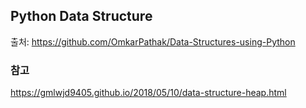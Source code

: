 ## Python Data Structure 
출처: https://github.com/OmkarPathak/Data-Structures-using-Python

### 참고
https://gmlwjd9405.github.io/2018/05/10/data-structure-heap.html
